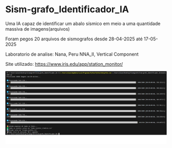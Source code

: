 # Sism-grafo_Identificador_IA
Uma IA capaz de identificar um abalo sísmico em meio a uma quantidade massiva de imagens(arquivos)

Foram pegos 20 arquivos de sismografos desde 28-04-2025 até 17-05-2025

Laboratorio de analise: Nana, Peru NNA_II, Vertical Component

Site utilizado: https://www.iris.edu/app/station_monitor/

![multiparelelismo](imagens_me/resultado.png)